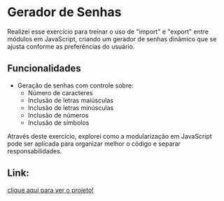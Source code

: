 # Gerador de Senhas

Realizei esse exercício para treinar o uso de "import" e "export" entre módulos em JavaScript, criando um gerador de senhas dinâmico que se ajusta conforme as preferências do usuário.
## Funcionalidades

- Geração de senhas com controle sobre:
  - Número de caracteres
  - Inclusão de letras maiúsculas
  - Inclusão de letras minúsculas
  - Inclusão de números
  - Inclusão de símbolos


Através deste exercício, explorei como a modularização em JavaScript pode ser aplicada para organizar melhor o código e separar responsabilidades.

## Link:

[clique aqui para ver o projeto!](https://lauluah.github.io/Gerador-Senha/)

